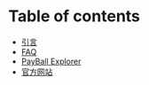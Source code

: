 # Table of contents

* [引言](README.md)
* [FAQ](faq.md)
* [PayBall Explorer](payball-explorer.md)
* [官方网站](https://evergreenstudio.dev)

